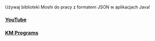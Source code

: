 Używaj biblioteki Moshi do pracy z formatem JSON w aplikacjach Java!

### [YouTube](https://youtu.be/glOj79eGPZY)
### [KM Programs](https://km-programs.pl/)